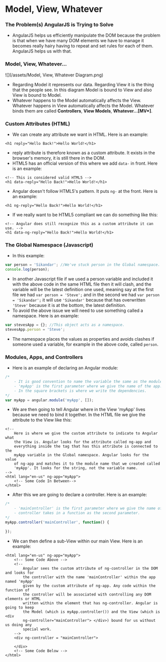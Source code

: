 # Model, View, Whatever

### The Problem\(s\) AngularJS is Trying to Solve

* AngularJS helps us efficiently manipulate the DOM because the problem is that when we have many DOM elements we have to manage it becomes really hairy having to repeat and set rules for each of them. AngularJS helps us with that.

### Model, View, Whatever...

![](/assets/Model, View, Whatever Diagram.png)

* Regarding Model it represents our data. Regarding View it is the thing that the people see. In this diagram Model is bound to View and also View is bound to Model.
* Whatever happens to the Model automatically affects the View. Whatever happens in View automatically affects the Model. Whatever binds them are called **Controllers**, **View Models**, **Whatever...\[MV\*\]**.

### Custom Attributes \(HTML\)

* We can create any attribute we want in HTML. Here is an example:

```
<h1 reply="Hello Back!">Hello World!</h1>
```

* reply attribute is therefore known as a custom attribute. It exists in the browser's memory, it is still there in the DOM.
* HTML5 has an official version of this where we add `data-` in front. Here is an example:

```
<!-- This is considered valid HTML5 -->
<h1 data-reply="Hello Back!">Hello World!</h1>
```

* Angular doesn't follow HTML5's pattern. It puts `ng-` at the front. Here is an example:

```
<h1 ng-reply="Hello Back!">Hello World!</h1>
```

* If we really want to be HTML5 compliant we can do something like this:

```
<!-- Angular does still recognize this as a custom attribute it can use. -->
<h1 data-ng-reply="Hello Back!">Hello World!</h1>
```

### The Global Namespace \(Javascript\)

* In this example:

```js
var person = 'Sikandar'; //We've stuck person in the Global namespace.
console.log(person);
```

* In another Javascript file if we used a person variable and included it with the above code in the same HTML file then it will clash, and the variable will be the latest definition one used, meaning say at the first file we had `var person = 'Steve';` and in the second we had `var person = 'Sikandar';` it will use `'Sikandar'` because that has overwritten `'Steve'` because it is at the bottom, the latest definition.
* To avoid the above issue we will need to use something called a namespace. Here is an example:

```js
var stevesApp = {}; //This object acts as a namespace.
stevesApp.person = 'Steve';
```

* The namespace places the values as properties and avoids clashes if someone used a variable, for example in the above code, called `person`.

### Modules, Apps, and Controllers

* Here is an example of declaring an Angular module:

```js
/*
    - It is good convention to name the variable the same as the module name.
    - 'myApp' is the first parameter where we give the name of the app.
    - In the square brackets is where we write the dependencies.
*/
var myApp = angular.module('myApp', []);
```

* We are then going to tell Angular where in the View 'myApp' lives because we need to bind it together. In the HTML file we give the attribute to the View like this:

```
<!--
    Here is where we give the custom attribute to indicate to Angular what
    the View is. Angular looks for the attribute called ng-app and
    everything inside the tag that has this attribute is connected to the
    myApp variable in the Global namespace. Angular looks for the value
    of ng-app and matches it to the module name that we created called
    'myApp'. It looks for the string, not the variable name.
-->
<html lang="en-us" ng-app="myApp">
    <!-- Some Code In Between-->
</html>
```

* After this we are going to declare a controller. Here is an example:

```js
/*
    - 'mainController' is the first parameter where we give the name of the controller.
    - controller takes in a function as the second parameter.
*/
myApp.controller('mainController', function() {
    
});
```

* We can then define a sub-View within our main View. Here is an example:

```
<html lang="en-us" ng-app="myApp">
    <!-- Some Code Above -->
    <!--
        Angular sees the custom attribute of ng-controller in the DOM and looks for
        the controller with the name 'mainController' within the app named 'myApp'
        given by the custom attribute of ng-app. Any code within the function of
        the controller will be associated with controlling any DOM elements or HTML
        written within the element that has ng-controller. Angular is going to keep
        the Model (which is myApp.controller()) and the View (which is <div
        ng-controller="mainController"> </div>) bound for us without us doing any
        special work.
    -->
    <div ng-controller = "mainController">
    
    </div>
    <!-- Some Code Below -->
</html> 
```



